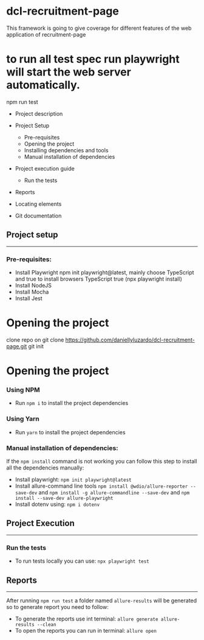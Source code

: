 # dcl-recruitment-page
This framework is going to give coverage for different features of the web application of recruitment-page

# to run all test spec run playwright will start the web server automatically.
npm run test

* Project description
* Project Setup
  * Pre-requisites
  * Opening the project
  * Installing dependencies and tools
  * Manual installation of dependencies

* Project execution guide
    * Run the tests
* Reports
* Locating elements
* Git documentation

## Project setup
---------------------
### Pre-requisites: 
* Install Playwright
    npm init playwright@latest, mainly choose TypeScript and true to install browsers
	TypeScript
	true (npx playwright install)
* Install NodeJS
* Install Mocha
* Install Jest

# Opening the project
clone repo on git clone https://github.com/daniellyluzardo/dcl-recruitment-page.git
git init

# Opening the project
### Using NPM

- Run `npm i` to install the project dependencies

### Using Yarn

- Run `yarn` to install the project dependencies

### Manual installation of dependencies:
If the `npm install` command is not working you can follow this step to install all the dependencies manually:
* Install playwright: `npm init playwright@latest`
* Install allure-command line tools `npm install @wdio/allure-reporter --save-dev` and `npm install -g allure-commandline --save-dev` and `npm install --save-dev allure-playwright`
* Install dotenv using: `npm i dotenv`

## Project Execution
---------------------

### Run the tests
* To run tests locally you can use: `npx playwright test`

## Reports
---------------------
After running `npm run test` a folder named `allure-results` will be generated so to generate report you need to follow:
* To generate the reports use int terminal: `allure generate allure-results --clean`
* To open the reports you can run in terminal: `allure open`
